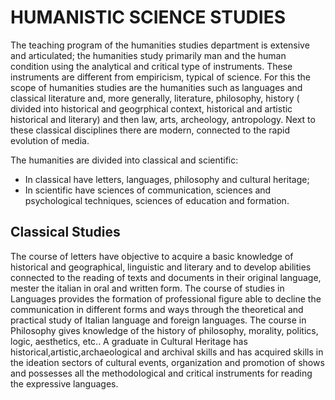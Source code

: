 
# HUMANISTIC SCIENCE STUDIES

The teaching program of the humanities studies department is extensive and articulated;
the humanities study primarily man and the human condition using the analytical and critical type of instruments.
These instruments are different from empiricism, typical of science. For this the scope of humanities studies are the
humanities such as languages and classical literature and, more generally, literature, philosophy,
history ( divided into historical and geogrphical context, historical and artistic historical and literary) and then law, arts,
archeology, antropology. Next to these classical disciplines there are modern, connected to the rapid evolution of media.

 The humanities are divided into classical and scientific:
- In classical have letters, languages, philosophy and cultural heritage;
- In scientific have sciences of communication, sciences and psychological techniques, sciences of education and 
 formation.
  
## Classical Studies
The course of letters have objective to acquire a basic knowledge of historical and geographical, linguistic and literary
and to develop abilities connected to the reading of texts and documents in their original language, mester the italian in oral
and written form. The course of studies in Languages provides the formation of professional figure able to decline the 
communication in different forms and ways through the theoretical and practical study of Italian language and foreign languages.
The course in Philosophy gives knowledge of the history of philosophy, morality, politics, logic, aesthetics, etc.. A graduate in Cultural Heritage has historical,artistic,archaeological and archival skills and has acquired skills in the ideation sectors of cultural events, organization and promotion of shows and possesses all the methodological and critical instruments for reading the expressive languages.
